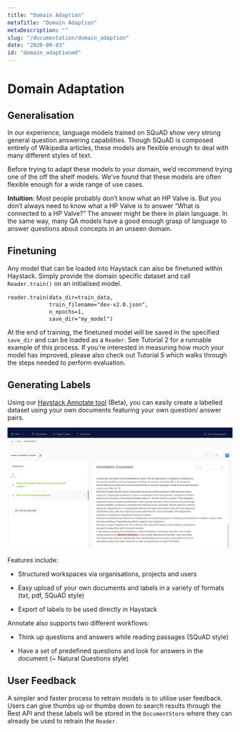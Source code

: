 ```yaml
---
title: "Domain Adaption"
metaTitle: "Domain Adaption"
metaDescription: ""
slug: "/documentation/domain_adaption"
date: "2020-09-03"
id: "domain_adaptionmd"
---
```


# Domain Adaptation

## Generalisation

In our experience, language models trained on SQuAD show very strong general question answering capabilities.
Though SQuAD is composed entirely of Wikipedia articles, these models are flexible enough to deal with many different styles of text.

Before trying to adapt these models to your domain, we’d recommend trying one of the off the shelf models.
We’ve found that these models are often flexible enough for a wide range of use cases.

**Intuition**: Most people probably don’t know what an HP Valve is.
But you don’t always need to know what a HP Valve is to answer “What is connected to a HP Valve?”
The answer might be there in plain language.
In the same way, many QA models have a good enough grasp of language to answer questions about concepts in an unseen domain.

## Finetuning

Any model that can be loaded into Haystack can also be finetuned within Haystack.
Simply provide the domain specific dataset and call `Reader.train()` on an initialised model.

```
reader.train(data_dir=train_data,
             train_filename="dev-v2.0.json",
             n_epochs=1,
             save_dir="my_model")
```

At the end of training, the finetuned model will be saved in the specified `save_dir` and can be loaded as a `Reader`.
See Tutorial 2 for a runnable example of this process.
If you’re interested in measuring how much your model has improved,
please also check out Tutorial 5 which walks through the steps needed to perform evaluation.

## Generating Labels

Using our [Haystack Annotate tool](https://annotate.deepset.ai/login) (Beta),
you can easily create a labelled dataset using your own documents featuring your own question/ answer pairs.



![image](./../../img/annotation_tool.png)

Features include:


* Structured workspaces via organisations, projects and users


* Easy upload of your own documents and labels in a variety of formats (txt, pdf, SQuAD style)


* Export of labels to be used directly in Haystack

Annotate also supports two different workflows:


* Think up questions and answers while reading passages (SQuAD style)


* Have a set of predefined questions and look for answers in the document (~ Natural Questions style)

## User Feedback

A simpler and faster process to retrain models is to utilise user feedback.
Users can give thumbs up or thumbs down to search results through the Rest API
and these labels will be stored in the `DocumentStore`
where they can already be used to retrain the `Reader`.
